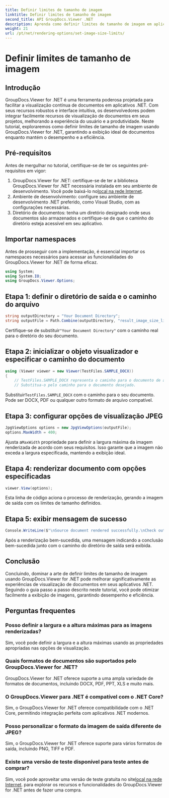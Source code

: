 ```yaml
---
title: Definir limites de tamanho de imagem
linktitle: Definir limites de tamanho de imagem
second_title: API GroupDocs.Viewer .NET
description: Aprenda como definir limites de tamanho de imagem em aplicativos .NET sem esforço usando o GroupDocs.Viewer for .NET, aprimorando as experiências de visualização de documentos.
weight: 21
url: /pt/net/rendering-options/set-image-size-limits/
---
```


# Definir limites de tamanho de imagem

## Introdução
GroupDocs.Viewer for .NET é uma ferramenta poderosa projetada para facilitar a visualização contínua de documentos em aplicativos .NET. Com seus recursos robustos e interface intuitiva, os desenvolvedores podem integrar facilmente recursos de visualização de documentos em seus projetos, melhorando a experiência do usuário e a produtividade. Neste tutorial, exploraremos como definir limites de tamanho de imagem usando GroupDocs.Viewer for .NET, garantindo a exibição ideal de documentos enquanto mantém o desempenho e a eficiência.
## Pré-requisitos
Antes de mergulhar no tutorial, certifique-se de ter os seguintes pré-requisitos em vigor:
1.  GroupDocs.Viewer for .NET: certifique-se de ter a biblioteca GroupDocs.Viewer for .NET necessária instalada em seu ambiente de desenvolvimento. Você pode baixá-lo no[local na rede Internet](https://releases.groupdocs.com/viewer/net/).
2. Ambiente de desenvolvimento: configure seu ambiente de desenvolvimento .NET preferido, como Visual Studio, com as configurações necessárias.
3. Diretório de documentos: tenha um diretório designado onde seus documentos são armazenados e certifique-se de que o caminho do diretório esteja acessível em seu aplicativo.

## Importar namespaces
Antes de prosseguir com a implementação, é essencial importar os namespaces necessários para acessar as funcionalidades do GroupDocs.Viewer for .NET de forma eficaz.
```csharp
using System;
using System.IO;
using GroupDocs.Viewer.Options;
```
## Etapa 1: definir o diretório de saída e o caminho do arquivo
```csharp
string outputDirectory = "Your Document Directory";
string outputFile = Path.Combine(outputDirectory, "result_image_size_limit.jpg");
```
 Certifique-se de substituir`"Your Document Directory"` com o caminho real para o diretório do seu documento.
## Etapa 2: inicializar o objeto visualizador e especificar o caminho do documento
```csharp
using (Viewer viewer = new Viewer(TestFiles.SAMPLE_DOCX))
{
    // TestFiles.SAMPLE_DOCX representa o caminho para o documento de amostra.
    // Substitua-o pelo caminho para o documento desejado.
```
 Substituir`TestFiles.SAMPLE_DOCX` com o caminho para o seu documento. Pode ser DOCX, PDF ou qualquer outro formato de arquivo compatível.
## Etapa 3: configurar opções de visualização JPEG
```csharp
JpgViewOptions options = new JpgViewOptions(outputFile);
options.MaxWidth = 400;
```
 Ajusta a`MaxWidth` propriedade para definir a largura máxima da imagem renderizada de acordo com seus requisitos. Isso garante que a imagem não exceda a largura especificada, mantendo a exibição ideal.
## Etapa 4: renderizar documento com opções especificadas
```csharp
viewer.View(options);
```
Esta linha de código aciona o processo de renderização, gerando a imagem de saída com os limites de tamanho definidos.
## Etapa 5: exibir mensagem de sucesso
```csharp
Console.WriteLine($"\nSource document rendered successfully.\nCheck output in {outputDirectory}.");
```
Após a renderização bem-sucedida, uma mensagem indicando a conclusão bem-sucedida junto com o caminho do diretório de saída será exibida.

## Conclusão
Concluindo, dominar a arte de definir limites de tamanho de imagem usando GroupDocs.Viewer for .NET pode melhorar significativamente as experiências de visualização de documentos em seus aplicativos .NET. Seguindo o guia passo a passo descrito neste tutorial, você pode otimizar facilmente a exibição de imagens, garantindo desempenho e eficiência.
## Perguntas frequentes
### Posso definir a largura e a altura máximas para as imagens renderizadas?
Sim, você pode definir a largura e a altura máximas usando as propriedades apropriadas nas opções de visualização.
### Quais formatos de documentos são suportados pelo GroupDocs.Viewer for .NET?
GroupDocs.Viewer for .NET oferece suporte a uma ampla variedade de formatos de documentos, incluindo DOCX, PDF, PPT, XLS e muito mais.
### O GroupDocs.Viewer para .NET é compatível com o .NET Core?
Sim, o GroupDocs.Viewer for .NET oferece compatibilidade com o .NET Core, permitindo integração perfeita com aplicativos .NET modernos.
### Posso personalizar o formato da imagem de saída diferente de JPEG?
Sim, o GroupDocs.Viewer for .NET oferece suporte para vários formatos de saída, incluindo PNG, TIFF e PDF.
### Existe uma versão de teste disponível para teste antes de comprar?
 Sim, você pode aproveitar uma versão de teste gratuita no site[local na rede Internet](https://releases.groupdocs.com/viewer/net/). para explorar os recursos e funcionalidades do GroupDocs.Viewer for .NET antes de fazer uma compra.